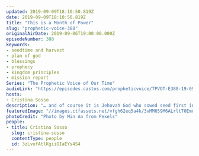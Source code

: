 ```yaml
---
updated: 2019-09-09T18:10:50.819Z
date: 2019-09-09T18:10:50.819Z
title: "This is a Month of Power"
slug: "prophetic-voice-388"
originalAirDate: 2019-09-06T19:00:00.000Z
episodeNumber: 388
keywords:
- seedtime and harvest
- plan of god
- blessings
- prophecy
- kingdom principles
- mission report
Series: "The Prophetic Voice of Our Time"
audioLink: "https://episodes.castos.com/propheticvoice/TPVOT-E388-19-09-07-08-This-is-a-Month-of-Power.mp3"
hosts:
- Cristina Sosso
description: "… and of course it is Jehovah God who sowed seed first in John chapter 3 verse 16. For God so loved the world that He gave His only begotten Son, that whoever believes in Him shall not perish but have everlasting life. He sowed, God sowed and planted. God gave, and we are partakers of the divine nature of God. So when the Lord had me release that this month... is a month of power, my heart jumped...\n\n"
featuredImage: "//images.ctfassets.net/vfgh62eq5a4k/3vMM659M6ALrltT0Emnbn6/5c5f73eb4433193505e04b211e7a5e1d/man-person-1088063.jpg"
photoCredit: "Photo by Min An from Pexels"
people:
- title: Cristina Sosso
  slug: cristina-sosso
  contentType: people
  id: 3zLvufAtlKgiiGIaEYs4S4
---
```

